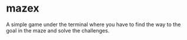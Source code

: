 # mazex
 A simple game under the terminal where you have to find the way to the goal in the maze and solve the challenges.
